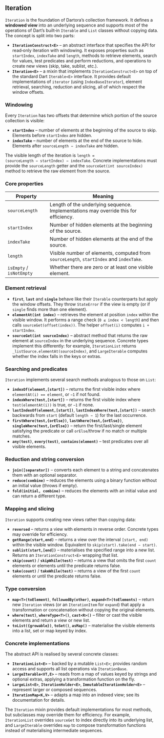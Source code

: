 ## Iteration

`Iteration` is the foundation of Dartora’s collection framework.  It defines a **windowed view** into an underlying sequence and supports most of the operations of Dart’s built‑in `Iterable` and `List` classes without copying data.  The concept is split into two parts:

* **`IterationConstruct<E>`** – an abstract interface that specifies the API for read‑only iteration with windowing.  It exposes properties such as `startIndex`, `indexTake` and `length`, methods to retrieve elements, search for values, test predicates and perform reductions, and operations to create new views (skip, take, sublist, etc.).
* **`Iteration<E>`** – a mixin that implements `IterationConstruct<E>` on top of the standard Dart `Iterable<E>` interface.  It provides default implementations of `iterator` (using `IndexBaseIterator`), element retrieval, searching, reduction and slicing, all of which respect the window offsets.

### Windowing

Every `Iteration` has two offsets that determine which portion of the source collection is visible:

* **`startIndex`** – number of elements at the beginning of the source to skip.  Elements before `startIndex` are hidden.
* **`indexTake`** – number of elements at the end of the source to hide.  Elements after `sourceLength − indexTake` are hidden.

The visible length of the iteration is `length = (sourceLength − startIndex) − indexTake`.  Concrete implementations must provide the `sourceLength` getter and the `sourceGet(int sourceIndex)` method to retrieve the raw element from the source.

### Core properties

| Property | Meaning |
|---------|---------|
| `sourceLength` | Length of the underlying sequence.  Implementations may override this for efficiency. |
| `startIndex` | Number of hidden elements at the beginning of the source. |
| `indexTake` | Number of hidden elements at the end of the source. |
| `length` | Visible number of elements, computed from `sourceLength`, `startIndex` and `indexTake`. |
| `isEmpty` / `isNotEmpty` | Whether there are zero or at least one visible element. |

### Element retrieval

* **`first`**, **`last`** and **`single`** behave like their `Iterable` counterparts but apply the window offsets.  They throw `StateError` if the view is empty (or if `single` finds more than one element).
* **`elementAt(int index)`** – retrieves the element at position `index` within the visible window.  It performs a range check (`0 ≤ index < length`) and then calls `sourceGet(offset(index))`.  The helper `offset(i)` computes `i + startIndex`.
* **`sourceGet(int sourceIndex)`** – abstract method that returns the raw element at `sourceIndex` in the underlying sequence.  Concrete types implement this differently: for example, `IterationList` returns `_listSource.elementAt(sourceIndex)`, and `LargeIterable` computes whether the index falls in the keys or extras.

### Searching and predicates

`Iteration` implements several search methods analogous to those on `List`:

* **`indexOf(element,[start])`** – returns the first visible index where `elementAt(i) == element`, or `−1` if not found.
* **`indexWhere(test,[start])`** – returns the first visible index where `test(elementAt(i))` is true, or `−1` if none.
* **`lastIndexOf(element,[start])`**, **`lastIndexWhere(test,[start])`** – search backwards from `start` (default `length − 1`) for the last occurrence.
* **`firstWhere(test,{orElse})`**, **`lastWhere(test,{orElse})`**, **`singleWhere(test,{orElse})`** – return the first/last/single element satisfying the predicate or call `orElse`/throw if no match or multiple matches.
* **`any(test)`**, **`every(test)`**, **`contains(element)`** – test predicates over all visible elements.

### Reduction and string conversion

* **`join([separator])`** – converts each element to a string and concatenates them with an optional separator.
* **`reduce(combine)`** – reduces the elements using a binary function without an initial value (throws if empty).
* **`fold(initial, combine)`** – reduces the elements with an initial value and can return a different type.

### Mapping and slicing

`Iteration` supports creating new views rather than copying data:

* **`reversed`** – returns a view with elements in reverse order.  Concrete types may override for efficiency.
* **`getRange(start,end)`** – returns a view over the interval `[start, end)` within the visible window.  Equivalent to `skip(start).take(end − start)`.
* **`sublist(start,[end])`** – materialises the specified range into a new list.  Returns an `IterationConstruct<E>` wrapping that list.
* **`skip(count)`** / **`skipWhile(test)`** – returns a view that omits the first `count` elements or elements until the predicate returns false.
* **`take(count)`** / **`takeWhile(test)`** – returns a view of the first `count` elements or until the predicate returns false.

### Type conversion

* **`map<T>(toElement)`**, **`followedBy(other)`**, **`expand<T>(toElements)`** – return new `Iteration` views (or an `IterationItem` for `expand`) that apply a transformation or concatenation without copying the original elements.
* **`where(test)`**, **`whereType<T>()`**, **`cast<R>()`** – filter or cast the visible elements and return a view or new list.
* **`toList({growable})`**, **`toSet()`**, **`asMap()`** – materialise the visible elements into a list, set or map keyed by index.

### Concrete implementations

The abstract API is realised by several concrete classes:

* **`IterationList<E>`** – backed by a mutable `List<E>`; provides random access and supports all list operations via `IterationBase`.
* **`LargeIterable<VT,E>`** – reads from a map of values keyed by strings and optional extras, applying a transformation function on the fly.
* **`LargeList<E>`**, **`IterationHolder<E>`**, **`ImmutableIterationHolder<E>`** – represent larger or composed sequences.
* **`IterationMap<K,V>`** – adapts a map into an indexed view; see its documentation for details.

The `Iteration` mixin provides default implementations for most methods, but subclasses may override them for efficiency.  For example, `IterationList` overrides `sourceGet` to index directly into its underlying list, and `LargeIterable` overrides `map` to compose transformation functions instead of materialising intermediate sequences.
